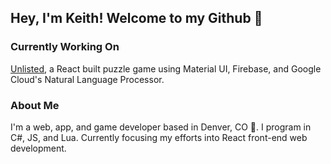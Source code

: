 ## Hey, I'm Keith! Welcome to my Github 👋

### Currently Working On
[Unlisted](https://github.com/deathbyboxes/unlisted), a React built puzzle game using Material UI, Firebase, and Google Cloud's Natural Language Processor.

### About Me
I'm a web, app, and game developer based in Denver, CO 🌄. I program in C#, JS, and Lua. Currently focusing my efforts into React front-end web development. 
